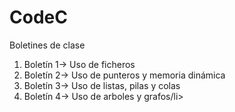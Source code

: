 # CodeC
Boletines de clase
<ol>
<li>Boletín 1-> Uso de ficheros</li>
<li>Boletín 2-> Uso de punteros y memoria dinámica</li>
<li>Boletín 3-> Uso de listas, pilas y colas</li>
<li>Boletín 4-> Uso de arboles y grafos/li>

</ol>

